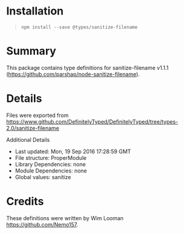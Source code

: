 # Installation
> `npm install --save @types/sanitize-filename`

# Summary
This package contains type definitions for sanitize-filename v1.1.1 (https://github.com/parshap/node-sanitize-filename).

# Details
Files were exported from https://www.github.com/DefinitelyTyped/DefinitelyTyped/tree/types-2.0/sanitize-filename

Additional Details
 * Last updated: Mon, 19 Sep 2016 17:28:59 GMT
 * File structure: ProperModule
 * Library Dependencies: none
 * Module Dependencies: none
 * Global values: sanitize

# Credits
These definitions were written by Wim Looman <https://github.com/Nemo157>.
